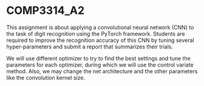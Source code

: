 # COMP3314_A2

This assignment is about applying a convolutional neural network (CNN) to the task of digit recognition using the PyTorch framework. Students are required to improve the recognition accuracy of this CNN by tuning several hyper-parameters and submit a report that summarizes their trials.

We will use different optimizer to try to find the best settings and tune the parameters for each optimizer, during which we will use the control variate method. Also, we may change the net architecture and the other parameters like the convolution kernel size.
